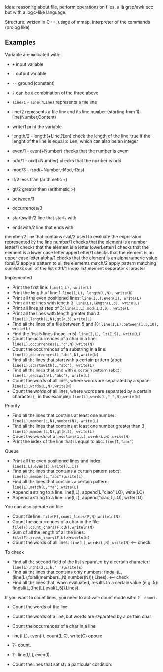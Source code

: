 Idea: reasoning about file, perform operations on files, a là grep/awk ecc but with a logic-like language.

Structure: written in C++, usage of mmap, interpreter of the commands (prolog like)

## Examples
Variable are indicated with:
- `+` input variable
- `-` output variable
- `--` ground (constant)
- `?` can be a combination of the three above

- `line/1` - `line(?Line)` represents a file line
- line/2 represents a file line and its line number (starting from 1): line(Number,Content)
- write/1 print the variable
- length/2 - length(+Line,?Len) check the length of the line, true if the lenght of the line is equal to Len, which can also be an integer
- even/1 - even(+Number) checks that the number is evem
- odd/1 - odd(+Number) checks that the number is odd
- mod/3 - mod(+Number,-Mod,-Res)
- lt/2 less than (arithmetic <)
- gt/2 greater than (arithmetic >)
- between/3
- occurrences/3
- startswith/2 line that starts with
- endswith/2 line that ends with

member/2 line that contains
eval/2 used to evaluate the expression represented by the line
number/1 checks that the element is a number
letter/1 checks that the element is a letter
lowerLetter/1 checks that the element is a lower case letter
upperLetter/1 checks that the element is an upper case letter
alpha/1 checks that the element is an alphanumeric value
forall/2 apply a pattern to all the elements
match/2 apply pattern matching
sumlist/2 sum of the list
nth1/4 index list element separator character

Implemented
- Print the first line: `line(1,L), write(L)`
- Print the length of line 1: `line(1,L), length(L,N), write(N)`
- Print all the even positioned lines: `line(I,L),even(I), write(L)`
- Print all the lines with length 3: `line(L),length(L,3), write(L)`
- Print all lines at step of 3: `line(I,L),mod(I,3,0), write(L)`
- Print all the lines with length greater than 3: `line(L),length(L,N),gt(N,3),write(L)` 
- Find all the lines of a file between 5 and 10: `line(I,L),between(I,5,10), write(L)`
- Find the first 5 lines (head -n 5): `line(I,L), lt(I,5), write(L)`
- Count the occurrences of a char in a line: `line(L),occurrences(L,"c",N),write(N)`
- Count the occurrences of a substring in a line: `line(L),occurrences(L,"abc",N),write(N)`
- Find all the lines that start with a certain pattern (abc): `line(L),startswith(L,"abc"), write(L)`
- Find all the lines that end with a certain pattern (abc): `line(L),endswith(L,"abc"), write(L)`
- Count the words of all lines, where words are separated by a space: `line(L),words(L,N),write(N)`
- Count the words of all lines, where words are separated by a certain character (`_` in this example): `line(L),words(L,"_",N),write(N)`

Priority
- Find all the lines that contains at least one number: `line(L),member(L,N),number(N), write(L)`
- Find all the lines that contains at least one number greater than 3: `line(L),member(L,N),gt(N,3), write(L)`
- Count the words of a line: `line(1,L),words(L,N),write(N)`
- Print the index of the line that is equal to abc: `line(I,"abc")`

Queue
- Print all the even positioned lines and index: `line(I,L),even(I),write([L,I])`
- Find all the lines that contains a certain pattern (abc): `line(L),member(L,"abc"),write(L)`
- Find all the lines that contains a certain pattern: `line(L),match(L,"*a"),write(L)`
- Append a string to a line: line(I,L), append(L,"ciao",LO), write(LO)
- Append a string to a line: line(I,L), append("ciao,L,LO), write(LO)

You can also operate on file:
- Count file line: `file(F),count_lines(F,N),writeln(N)`
- Count the occurrences of a char in the file: `file(F),count_chars(F,c,N),writeln(N)`
- Sum of all the length of all the lines: `file(F),count_chars(F,N),writeln(N)`
- Count the words of all lines: `line(L),words(L,N),write(N)` <-- check

To check
- Find all the second field of the list separated by a certain character: `line(L),nth1(2,L,E,' '),write(E)`
- Find all the lines that contains only numbers: findall(L,(line(L),forall(member(L,N),number(N))),Lines). <-- check
- Find all the lines that, when evaluated, results to a certain value (e.g. 5): findall(L,(line(L),eval(L,5)),Lines).

If you want to count lines, you need to activate count mode with:
`?- count.`
- Count the words of the line
- Count the words of a line, but words are separated by a certain char
- Count the occurrences of a char in a line  

- line(I,L), even(I), count(L,C), write(C)
oppure
- ?- count.
- ?- line(I,L), even(I).
- Count the lines that satisfy a particular condition: 